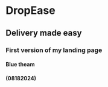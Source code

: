 # DropEase 
## Delivery made easy

### First version of my landing page

#### Blue theam

#### (08182024)